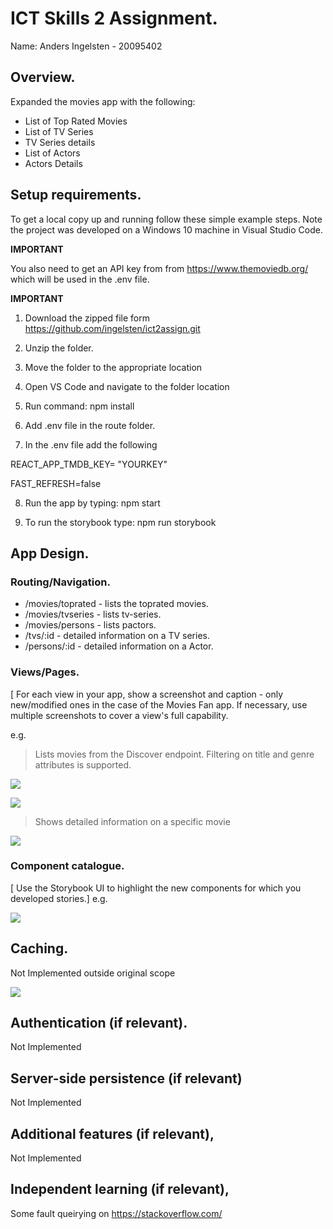 
# ICT Skills 2 Assignment.

Name: Anders Ingelsten - 20095402

## Overview.

Expanded the movies app with the following:

+ List of Top Rated Movies
+ List of TV Series
+ TV Series details
+ List of Actors
+ Actors Details

## Setup requirements.

To get a local copy up and running follow these simple example steps. Note the project was developed on a Windows 10 machine in Visual Studio Code.

**IMPORTANT**

You also need to get an API key from from https://www.themoviedb.org/ which will be used in the .env file.

**IMPORTANT**

1. Download the zipped file form <https://github.com/ingelsten/ict2assign.git>

2. Unzip the folder.

3. Move the folder to the appropriate location

4. Open VS Code and navigate to the folder location

5. Run command: npm install

6. Add .env file in the route folder.

7. In the .env file add the following
 
  
REACT_APP_TMDB_KEY= "YOURKEY"
 
FAST_REFRESH=false

8. Run the app by typing: npm start

9. To run the storybook type: npm run storybook

## App Design.

### Routing/Navigation.

+ /movies/toprated - lists the toprated movies.
+ /movies/tvseries - lists tv-series.
+ /movies/persons - lists pactors.
+ /tvs/:id - detailed information on a TV series.
+ /persons/:id - detailed information on a Actor.

### Views/Pages.

[ For each view in your app, show a screenshot and caption - only new/modified ones in the case of the Movies Fan app. If necessary, use multiple screenshots to cover a view's full capability.

e.g.
>Lists movies from the Discover endpoint. Filtering on title and genre attributes is supported.

![][d1]

![][d2]

>Shows detailed information on a specific movie

![][detail]


### Component catalogue.

[ Use the Storybook UI to highlight the new components for which you developed stories.]
e.g.

![][stories]

## Caching.

Not Implemented outside original scope

![][caching]

## Authentication (if relevant).

Not Implemented

## Server-side persistence (if relevant)

Not Implemented

## Additional features (if relevant),

Not Implemented

## Independent learning (if relevant),

Some fault queirying on https://stackoverflow.com/ 

[d1]: ./public/discover1.png
[d2]: ./public/discover2.png
[detail]: ./public/detail.png
[caching]: ./public/caching.png
[stories]: ./public/stories.png